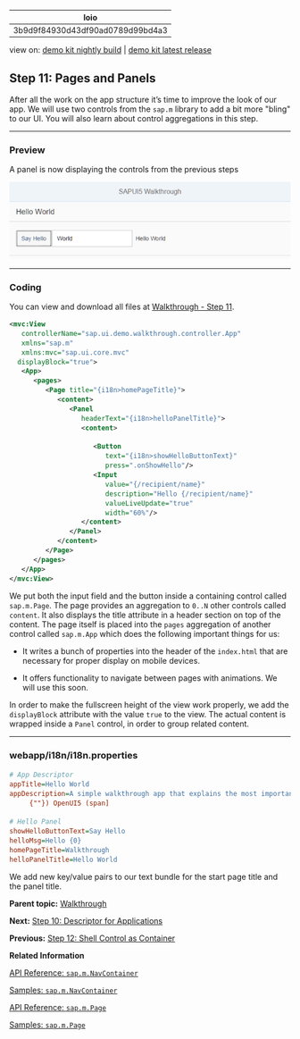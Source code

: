 <!-- loio3b9d9f84930d43df90ad0789d99bd4a3 -->

| loio |
| -----|
| 3b9d9f84930d43df90ad0789d99bd4a3 |

<div id="loio">

view on: [demo kit nightly build](https://sdk.openui5.org/nightly/#/topic/3b9d9f84930d43df90ad0789d99bd4a3) | [demo kit latest release](https://sdk.openui5.org/topic/3b9d9f84930d43df90ad0789d99bd4a3)</div>

## Step 11: Pages and Panels

After all the work on the app structure it’s time to improve the look of our app. We will use two controls from the `sap.m` library to add a bit more "bling" to our UI. You will also learn about control aggregations in this step.

***

### Preview

   
  
<a name="loio3b9d9f84930d43df90ad0789d99bd4a3__fig_r1j_pst_mr"/>A panel is now displaying the controls from the previous steps

 ![](images/loio959dd4b5957c4c799efc110338c9819d_HiRes.png "A panel is now displaying the controls from the previous steps") 

***

### Coding

You can view and download all files at [Walkthrough - Step 11](https://sdk.openui5.org/entity/sap.m.tutorial.walkthrough/sample/sap.m.tutorial.walkthrough.11).

```xml
<mvc:View
   controllerName="sap.ui.demo.walkthrough.controller.App"
   xmlns="sap.m"
   xmlns:mvc="sap.ui.core.mvc"
  displayBlock="true">
   <App>
      <pages>
         <Page title="{i18n>homePageTitle}">
            <content>
               <Panel
                  headerText="{i18n>helloPanelTitle}">
                  <content>

                     <Button
                        text="{i18n>showHelloButtonText}"
                        press=".onShowHello"/>
                     <Input
                        value="{/recipient/name}"
                        description="Hello {/recipient/name}"
                        valueLiveUpdate="true"
                        width="60%"/>
                  </content>
               </Panel>
            </content>
         </Page>
      </pages>
   </App>
</mvc:View>

```

We put both the input field and the button inside a containing control called `sap.m.Page`. The page provides an aggregation to `0..N` other controls called `content`. It also displays the title attribute in a header section on top of the content. The page itself is placed into the `pages` aggregation of another control called `sap.m.App` which does the following important things for us:

-   It writes a bunch of properties into the header of the `index.html` that are necessary for proper display on mobile devices.

-   It offers functionality to navigate between pages with animations. We will use this soon.


In order to make the fullscreen height of the view work properly, we add the `displayBlock` attribute with the value `true` to the view. The actual content is wrapped inside a `Panel` control, in order to group related content.

***

### webapp/i18n/i18n.properties

```ini
# App Descriptor
appTitle=Hello World
appDescription=A simple walkthrough app that explains the most important concepts of [/pandoc/div/div/horizontalrule/codeblock/span/span
     {""}) OpenUI5 (span]

# Hello Panel
showHelloButtonText=Say Hello
helloMsg=Hello {0}
homePageTitle=Walkthrough
helloPanelTitle=Hello World
```

We add new key/value pairs to our text bundle for the start page title and the panel title.

**Parent topic:** [Walkthrough](Walkthrough_3da5f4b.md "In this tutorial we will introduce you to all major development paradigms of OpenUI5.")

**Next:** [Step 10: Descriptor for Applications](Step_10_Descriptor_for_Applications_8f93bf2.md "All application-specific configuration settings will now further be put in a separate descriptor file called manifest.json. This clearly separates the application coding from the configuration settings and makes our app even more flexible. For example, all SAP Fiori applications are realized as components and come with a descriptor file in order to be hosted in the SAP Fiori launchpad.")

**Previous:** [Step 12: Shell Control as Container](Step_12_Shell_Control_as_Container_4df1d91.md "Now we use a shell control as container for our app and use it as our new root element. The shell takes care of visual adaptation of the application to the device’s screen size by introducing a so-called letterbox on desktop screens.")

**Related Information**  


[API Reference: `sap.m.NavContainer`](https://sdk.openui5.org/api/sap.m.NavContainer)

[Samples: `sap.m.NavContainer` ](https://sdk.openui5.org/entity/sap.m.NavContainer)

[API Reference: `sap.m.Page`](https://sdk.openui5.org/api/sap.m.Page)

[Samples: `sap.m.Page` ](https://sdk.openui5.org/entity/sap.m.Page)

